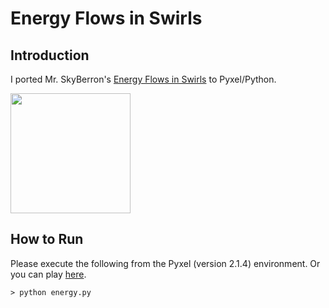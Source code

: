 # Energy Flows in Swirls

## Introduction

I ported Mr. SkyBerron's [Energy Flows in Swirls](https://twitter.com/SkyBerron/status/1582370900980080641) to Pyxel/Python. 

<img src="https://github.com/jay-kumogata/FractalArts/blob/main/pyxel/energy/screenshots/energy03.gif" width="192"> 

## How to Run

Please execute the following from the Pyxel (version 2.1.4) environment.
Or you can play [here](https://kitao.github.io/pyxel/wasm/launcher/?run=jay-kumogata.FractalArts.pyxel.energy.energy&packages=numpy).

	> python energy.py
